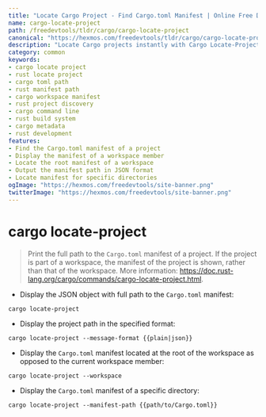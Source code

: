 ```yaml
---
title: "Locate Cargo Project - Find Cargo.toml Manifest | Online Free DevTools by Hexmos"
name: cargo-locate-project
path: /freedevtools/tldr/cargo/cargo-locate-project
canonical: "https://hexmos.com/freedevtools/tldr/cargo/cargo-locate-project/"
description: "Locate Cargo projects instantly with Cargo Locate-Project. Find the Cargo.toml manifest path for projects and workspaces. Free online tool, no registration required."
category: common
keywords:
- cargo locate project
- rust locate project
- cargo toml path
- rust manifest path
- cargo workspace manifest
- rust project discovery
- cargo command line
- rust build system
- cargo metadata
- rust development
features:
- Find the Cargo.toml manifest of a project
- Display the manifest of a workspace member
- Locate the root manifest of a workspace
- Output the manifest path in JSON format
- Locate manifest for specific directories
ogImage: "https://hexmos.com/freedevtools/site-banner.png"
twitterImage: "https://hexmos.com/freedevtools/site-banner.png"
---
```


# cargo locate-project

> Print the full path to the `Cargo.toml` manifest of a project.
> If the project is part of a workspace, the manifest of the project is shown, rather than that of the workspace.
> More information: <https://doc.rust-lang.org/cargo/commands/cargo-locate-project.html>.

- Display the JSON object with full path to the `Cargo.toml` manifest:

`cargo locate-project`

- Display the project path in the specified format:

`cargo locate-project --message-format {{plain|json}}`

- Display the `Cargo.toml` manifest located at the root of the workspace as opposed to the current workspace member:

`cargo locate-project --workspace`

- Display the `Cargo.toml` manifest of a specific directory:

`cargo locate-project --manifest-path {{path/to/Cargo.toml}}`
